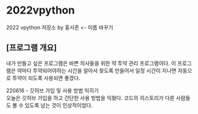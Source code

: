 # 2022vpython
2022 vpython 저장소 by 홍서준 <- 이름 바꾸기
## [프로그램 개요]
내가 만들고 싶은 프로그램은 바쁜 의사들을 위한 약 투약 관리 프로그램이다. 이 프로그램은 약마다 투약되어야하는 시간을 알아서 찾도록 만들어서 일정 시간이 지나면 자동으로 투약이 되도록 사용되면 좋겠다. 

220616 - 깃허브 가입 및 사용 방법 익히기     
오늘은 깃허브 가입을 하고 간단한 사용 방법을 익혔다.
코드의 히스토리가 다른 사람들도 볼 수 있도록 남는 것이 인상적이었다.

